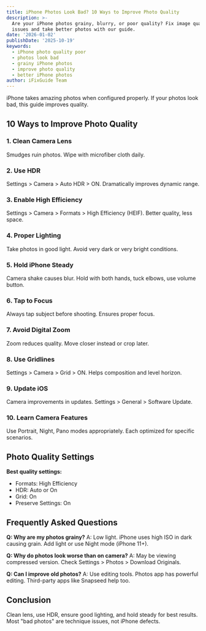 ```yaml
---
title: iPhone Photos Look Bad? 10 Ways to Improve Photo Quality
description: >-
  Are your iPhone photos grainy, blurry, or poor quality? Fix image quality
  issues and take better photos with our guide.
date: '2026-01-02'
publishDate: '2025-10-19'
keywords:
  - iPhone photo quality poor
  - photos look bad
  - grainy iPhone photos
  - improve photo quality
  - better iPhone photos
author: iFixGuide Team
---
```


iPhone takes amazing photos when configured properly. If your photos look bad, this guide improves quality.

## 10 Ways to Improve Photo Quality

### 1. Clean Camera Lens
Smudges ruin photos. Wipe with microfiber cloth daily.

### 2. Use HDR
Settings > Camera > Auto HDR > ON. Dramatically improves dynamic range.

### 3. Enable High Efficiency
Settings > Camera > Formats > High Efficiency (HEIF). Better quality, less space.

### 4. Proper Lighting
Take photos in good light. Avoid very dark or very bright conditions.

### 5. Hold iPhone Steady
Camera shake causes blur. Hold with both hands, tuck elbows, use volume button.

### 6. Tap to Focus
Always tap subject before shooting. Ensures proper focus.

### 7. Avoid Digital Zoom
Zoom reduces quality. Move closer instead or crop later.

### 8. Use Gridlines
Settings > Camera > Grid > ON. Helps composition and level horizon.

### 9. Update iOS
Camera improvements in updates. Settings > General > Software Update.

### 10. Learn Camera Features
Use Portrait, Night, Pano modes appropriately. Each optimized for specific scenarios.

## Photo Quality Settings

**Best quality settings:**
- Formats: High Efficiency
- HDR: Auto or On
- Grid: On
- Preserve Settings: On

## Frequently Asked Questions

**Q: Why are my photos grainy?**
A: Low light. iPhone uses high ISO in dark causing grain. Add light or use Night mode (iPhone 11+).

**Q: Why do photos look worse than on camera?**
A: May be viewing compressed version. Check Settings > Photos > Download Originals.

**Q: Can I improve old photos?**
A: Use editing tools. Photos app has powerful editing. Third-party apps like Snapseed help too.

## Conclusion
Clean lens, use HDR, ensure good lighting, and hold steady for best results. Most "bad photos" are technique issues, not iPhone defects.
